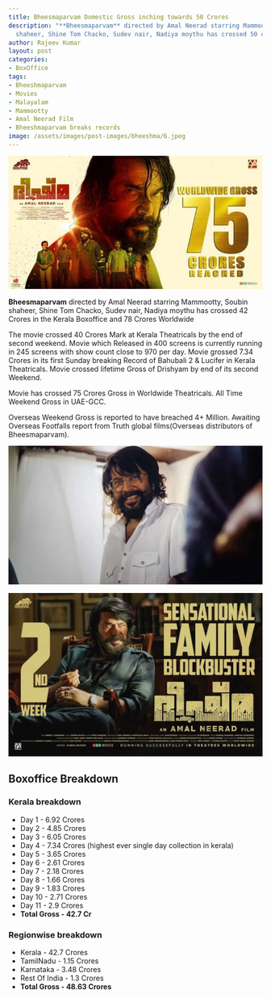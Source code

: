 ```yaml
---
title: Bheesmaparvam Domestic Gross inching towards 50 Crores
description: "**Bheesmaparvam** directed by Amal Neerad starring Mammootty, Soubin
  shaheer, Shine Tom Chacko, Sudev nair, Nadiya moythu has crossed 50 crores in domestic boxoffice"
author: Rajeev Kumar
layout: post
categories:
- BoxOffice
tags:
- Bheeshmaparvam
- Movies
- Malayalam
- Mammootty
- Amal Neerad Film
- Bheeshmaparvam breaks records
image: /assets/images/post-images/bheeshma/6.jpeg
---
```

![Bheesmaparvam featured image](/assets/images/post-images/bheeshma/6.jpeg)

**Bheesmaparvam** directed by Amal Neerad starring Mammootty, Soubin shaheer, Shine Tom Chacko, Sudev nair, Nadiya moythu has crossed 42 Crores in the Kerala Boxoffice and 78 Crores Worldwide

The movie crossed 40 Crores Mark at Kerala Theatricals by the end of second weekend. Movie which Released in 400 screens is currently running in 245 screens with show count close to 970 per day. Movie grossed 7.34 Crores in its first Sunday breaking Record of Bahubali 2 & Lucifer in Kerala Theatricals. Movie crossed lifetime Gross of Drishyam by end of its second Weekend.

Movie has crossed 75 Crores Gross in Worldwide Theatricals. All Time Weekend Gross in UAE-GCC.

Overseas Weekend Gross is reported to have breached 4+ Million. Awaiting Overseas Footfalls report from Truth global films(Overseas distributors of Bheesmaparvam).

![Bheesmaparvam featured image](/assets/images/post-images/bheeshma/7.jpeg)

![Bheesmaparvam featured image](/assets/images/post-images/bheeshma/8.jpeg)

## Boxoffice Breakdown

### Kerala breakdown
- Day 1 - 6.92 Crores
- Day 2 - 4.85 Crores
- Day 3 - 6.05 Crores
- Day 4 - 7.34 Crores (highest ever single day collection in kerala)
- Day 5 - 3.65 Crores
- Day 6 - 2.61 Crores
- Day 7 - 2.18 Crores
- Day 8 - 1.66 Crores
- Day 9 - 1.83 Crores
- Day 10 - 2.71 Crores
- Day 11 - 2.9 Crores
- **Total Gross - 42.7 Cr**

### Regionwise breakdown
- Kerala - 42.7 Crores
- TamilNadu - 1.15 Crores
- Karnataka - 3.48 Crores
- Rest Of India - 1.3 Crores
- **Total Gross - 48.63 Crores**
